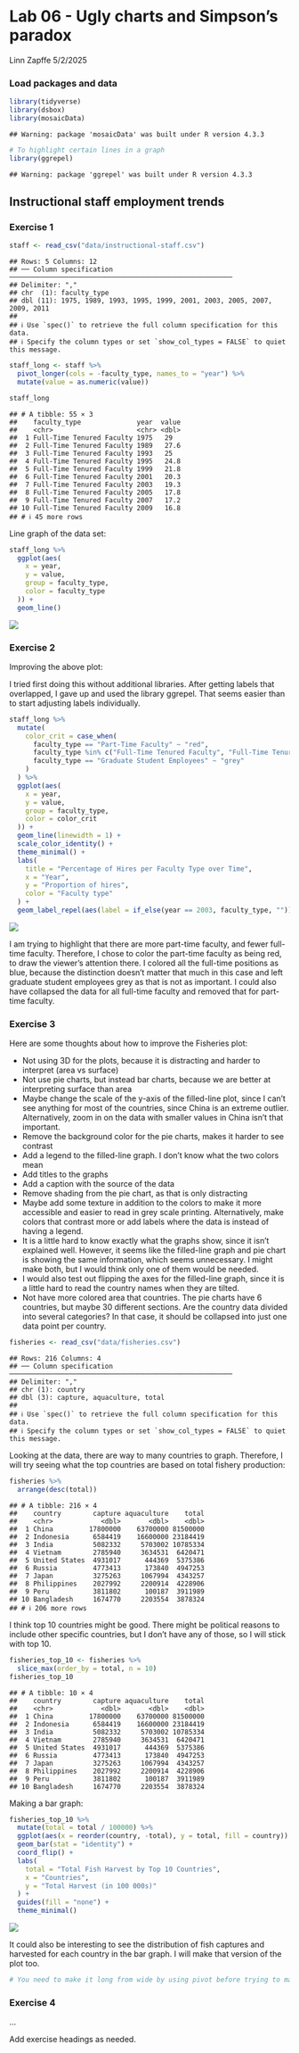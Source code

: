 Lab 06 - Ugly charts and Simpson’s paradox
================
Linn Zapffe
5/2/2025

### Load packages and data

``` r
library(tidyverse) 
library(dsbox)
library(mosaicData)
```

    ## Warning: package 'mosaicData' was built under R version 4.3.3

``` r
# To highlight certain lines in a graph
library(ggrepel)
```

    ## Warning: package 'ggrepel' was built under R version 4.3.3

## Instructional staff employment trends

### Exercise 1

``` r
staff <- read_csv("data/instructional-staff.csv")
```

    ## Rows: 5 Columns: 12
    ## ── Column specification ────────────────────────────────────────────────────────
    ## Delimiter: ","
    ## chr  (1): faculty_type
    ## dbl (11): 1975, 1989, 1993, 1995, 1999, 2001, 2003, 2005, 2007, 2009, 2011
    ## 
    ## ℹ Use `spec()` to retrieve the full column specification for this data.
    ## ℹ Specify the column types or set `show_col_types = FALSE` to quiet this message.

``` r
staff_long <- staff %>%
  pivot_longer(cols = -faculty_type, names_to = "year") %>%
  mutate(value = as.numeric(value))

staff_long
```

    ## # A tibble: 55 × 3
    ##    faculty_type              year  value
    ##    <chr>                     <chr> <dbl>
    ##  1 Full-Time Tenured Faculty 1975   29  
    ##  2 Full-Time Tenured Faculty 1989   27.6
    ##  3 Full-Time Tenured Faculty 1993   25  
    ##  4 Full-Time Tenured Faculty 1995   24.8
    ##  5 Full-Time Tenured Faculty 1999   21.8
    ##  6 Full-Time Tenured Faculty 2001   20.3
    ##  7 Full-Time Tenured Faculty 2003   19.3
    ##  8 Full-Time Tenured Faculty 2005   17.8
    ##  9 Full-Time Tenured Faculty 2007   17.2
    ## 10 Full-Time Tenured Faculty 2009   16.8
    ## # ℹ 45 more rows

Line graph of the data set:

``` r
staff_long %>%
  ggplot(aes(
    x = year,
    y = value,
    group = faculty_type,
    color = faculty_type
  )) +
  geom_line()
```

![](lab-06_files/figure-gfm/standard_line_plot-1.png)<!-- -->

### Exercise 2

Improving the above plot:

I tried first doing this without additional libraries. After getting
labels that overlapped, I gave up and used the library ggrepel. That
seems easier than to start adjusting labels individually.

``` r
staff_long %>%
  mutate(
    color_crit = case_when(
      faculty_type == "Part-Time Faculty" ~ "red",
      faculty_type %in% c("Full-Time Tenured Faculty", "Full-Time Tenure-Track Faculty", "Full-Time Non-Tenure-Track Faculty") ~ "darkblue",
      faculty_type == "Graduate Student Employees" ~ "grey"
    )
  ) %>%
  ggplot(aes(
    x = year,
    y = value,
    group = faculty_type,
    color = color_crit
  )) +
  geom_line(linewidth = 1) +
  scale_color_identity() +
  theme_minimal() +
  labs(
    title = "Percentage of Hires per Faculty Type over Time",
    x = "Year",
    y = "Proportion of hires",
    color = "Faculty type"
  ) +
  geom_label_repel(aes(label = if_else(year == 2003, faculty_type, "")))
```

![](lab-06_files/figure-gfm/staff_line_graph-1.png)<!-- -->

I am trying to highlight that there are more part-time faculty, and
fewer full-time faculty. Therefore, I chose to color the part-time
faculty as being red, to draw the viewer’s attention there. I colored
all the full-time positions as blue, because the distinction doesn’t
matter that much in this case and left graduate student employees grey
as that is not as important. I could also have collapsed the data for
all full-time faculty and removed that for part-time faculty.

### Exercise 3

Here are some thoughts about how to improve the Fisheries plot:

- Not using 3D for the plots, because it is distracting and harder to
  interpret (area vs surface)
- Not use pie charts, but instead bar charts, because we are better at
  interpreting surface than area
- Maybe change the scale of the y-axis of the filled-line plot, since I
  can’t see anything for most of the countries, since China is an
  extreme outlier. Alternatively, zoom in on the data with smaller
  values in China isn’t that important.
- Remove the background color for the pie charts, makes it harder to see
  contrast
- Add a legend to the filled-line graph. I don’t know what the two
  colors mean
- Add titles to the graphs
- Add a caption with the source of the data
- Remove shading from the pie chart, as that is only distracting
- Maybe add some texture in addition to the colors to make it more
  accessible and easier to read in grey scale printing. Alternatively,
  make colors that contrast more or add labels where the data is instead
  of having a legend.
- It is a little hard to know exactly what the graphs show, since it
  isn’t explained well. However, it seems like the filled-line graph and
  pie chart is showing the same information, which seems unnecessary. I
  might make both, but I would think only one of them would be needed.
- I would also test out flipping the axes for the filled-line graph,
  since it is a little hard to read the country names when they are
  tilted.
- Not have more colored area that countries. The pie charts have 6
  countries, but maybe 30 different sections. Are the country data
  divided into several categories? In that case, it should be collapsed
  into just one data point per country.

``` r
fisheries <- read_csv("data/fisheries.csv")
```

    ## Rows: 216 Columns: 4
    ## ── Column specification ────────────────────────────────────────────────────────
    ## Delimiter: ","
    ## chr (1): country
    ## dbl (3): capture, aquaculture, total
    ## 
    ## ℹ Use `spec()` to retrieve the full column specification for this data.
    ## ℹ Specify the column types or set `show_col_types = FALSE` to quiet this message.

Looking at the data, there are way to many countries to graph.
Therefore, I will try seeing what the top countries are based on total
fishery production:

``` r
fisheries %>%
  arrange(desc(total))
```

    ## # A tibble: 216 × 4
    ##    country        capture aquaculture    total
    ##    <chr>            <dbl>       <dbl>    <dbl>
    ##  1 China         17800000    63700000 81500000
    ##  2 Indonesia      6584419    16600000 23184419
    ##  3 India          5082332     5703002 10785334
    ##  4 Vietnam        2785940     3634531  6420471
    ##  5 United States  4931017      444369  5375386
    ##  6 Russia         4773413      173840  4947253
    ##  7 Japan          3275263     1067994  4343257
    ##  8 Philippines    2027992     2200914  4228906
    ##  9 Peru           3811802      100187  3911989
    ## 10 Bangladesh     1674770     2203554  3878324
    ## # ℹ 206 more rows

I think top 10 countries might be good. There might be political reasons
to include other specific countries, but I don’t have any of those, so I
will stick with top 10.

``` r
fisheries_top_10 <- fisheries %>%
  slice_max(order_by = total, n = 10)
fisheries_top_10
```

    ## # A tibble: 10 × 4
    ##    country        capture aquaculture    total
    ##    <chr>            <dbl>       <dbl>    <dbl>
    ##  1 China         17800000    63700000 81500000
    ##  2 Indonesia      6584419    16600000 23184419
    ##  3 India          5082332     5703002 10785334
    ##  4 Vietnam        2785940     3634531  6420471
    ##  5 United States  4931017      444369  5375386
    ##  6 Russia         4773413      173840  4947253
    ##  7 Japan          3275263     1067994  4343257
    ##  8 Philippines    2027992     2200914  4228906
    ##  9 Peru           3811802      100187  3911989
    ## 10 Bangladesh     1674770     2203554  3878324

Making a bar graph:

``` r
fisheries_top_10 %>%
  mutate(total = total / 100000) %>%
  ggplot(aes(x = reorder(country, -total), y = total, fill = country)) +
  geom_bar(stat = "identity") +
  coord_flip() +
  labs(
    total = "Total Fish Harvest by Top 10 Countries",
    x = "Countries",
    y = "Total Harvest (in 100 000s)"
  ) +
  guides(fill = "none") +
  theme_minimal()
```

![](lab-06_files/figure-gfm/plot_fish_bar_graph-1.png)<!-- -->

It could also be interesting to see the distribution of fish captures
and harvested for each country in the bar graph. I will make that
version of the plot too.

``` r
# You need to make it long from wide by using pivot before trying to make the stacked bar graph.
```

### Exercise 4

…

Add exercise headings as needed.
